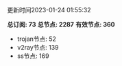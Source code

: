 更新时间2023-01-24 01:55:32

**总订阅: 73**
**总节点: 2287**
**有效节点: 360**
- trojan节点: 52
- v2ray节点: 139
- ss节点: 169
